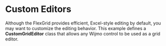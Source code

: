 Custom Editors
==============

Although the FlexGrid provides efficient, Excel-style editing by default, you may want to customize the editing behavior. This example defines a **CustomGridEditor** class that allows any Wijmo control to be used as a grid editor.